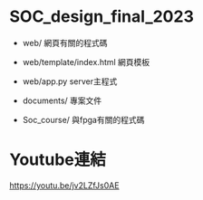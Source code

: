 # SOC_design_final_2023
- web/ 網頁有關的程式碼
- web/template/index.html 網頁模板
- web/app.py server主程式

- documents/ 專案文件
- Soc_course/ 與fpga有關的程式碼


# Youtube連結
https://youtu.be/jv2LZfJs0AE
